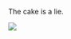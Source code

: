 The cake is a lie.

![](https://komarev.com/ghpvc/?username=alexanderbkl&color=lightgrey&style=for-the-badge)
